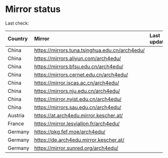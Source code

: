 <script src="./time.js"></script>
# Mirror status
Last check: <script type="text/javascript">localize(1703831004.2817829);</script>

|Country|Mirror|Last update|
|:------|:-----|:----------|
|China|https://mirrors.tuna.tsinghua.edu.cn/arch4edu/|<script type="text/javascript">localize(1703745373);</script>|
|China|https://mirrors.aliyun.com/arch4edu/|<script type="text/javascript">localize(1703745373);</script>|
|China|https://mirrors.bfsu.edu.cn/arch4edu/|<script type="text/javascript">localize(1703745373);</script>|
|China|https://mirrors.cernet.edu.cn/arch4edu/|<script type="text/javascript">localize(1703745373);</script>|
|China|https://mirror.iscas.ac.cn/arch4edu/|<script type="text/javascript">localize(1703745373);</script>|
|China|https://mirrors.nju.edu.cn/arch4edu/|<script type="text/javascript">localize(1703745373);</script>|
|China|https://mirror.nyist.edu.cn/arch4edu/|<script type="text/javascript">localize(1703745373);</script>|
|China|https://mirrors.sau.edu.cn/arch4edu/|<script type="text/javascript">localize(1703745373);</script>|
|Austria|https://at.arch4edu.mirror.kescher.at/|<script type="text/javascript">localize(1703745373);</script>|
|France|https://mirror.lesviallon.fr/arch4edu/|<script type="text/javascript">localize(1703745373);</script>|
|Germany|https://pkg.fef.moe/arch4edu/|<script type="text/javascript">localize(1703745373);</script>|
|Germany|https://de.arch4edu.mirror.kescher.at/|<script type="text/javascript">localize(1703745373);</script>|
|Germany|https://mirror.sunred.org/arch4edu/|<script type="text/javascript">localize(1703745373);</script>|

<script src="./tablefilter/tablefilter.js"></script>
<script src="./table.js"></script>